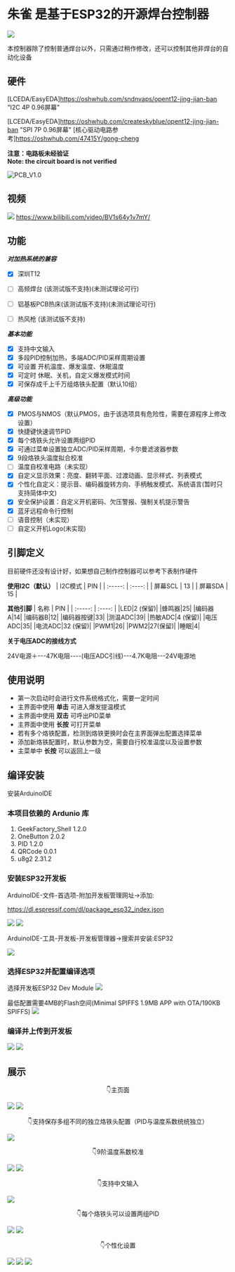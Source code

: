 # 朱雀 是基于ESP32的开源焊台控制器

![](img/Logo.png)

本控制器除了控制普通焊台以外，只需通过稍作修改，还可以控制其他非焊台的自动化设备

## 硬件
[LCEDA/EasyEDA]https://oshwhub.com/sndnvaps/opent12-jing-jian-ban "I2C 4P 0.96屏幕"

[LCEDA/EasyEDA]https://oshwhub.com/createskyblue/opent12-jing-jian-ban  "SPI 7P 0.96屏幕"
[核心驱动电路参考]https://oshwhub.com/47415Y/gong-cheng

**注意：电路板未经验证**  
**Note: the circuit board is not verified**

![PCB_V1.0](img/readme/Pcb_V1.0.png)

## 视频
![](img/OLED_ScreenshotInit/爆发.png)
https://www.bilibili.com/video/BV1s64y1v7mY/

## 功能

***对加热系统的兼容***

- [x] 深圳T12
- [ ] 高频焊台     (该测试版不支持)(未测试理论可行)
- [ ] 铝基板PCB热床(该测试版不支持)(未测试理论可行)
- [ ] 热风枪       (该测试版不支持)


***基本功能***

- [x] 支持中文输入
- [x] 多段PID控制加热，多端ADC/PID采样周期设置
- [x] 可设置 开机温度、爆发温度、休眠温度
- [x] 可定时 休眠、关机，自定义爆发模式时间
- [x] 可保存成千上千万组烙铁头配置（默认10组）

***高级功能***

- [x] PMOS与NMOS（默认PMOS，由于该选项具有危险性，需要在源程序上修改设置）
- [x] 快捷键快速调节PID
- [x] 每个烙铁头允许设置两组PID
- [x] 可通过菜单设置独立ADC/PID采样周期，卡尔曼滤波器参数
- [x] 9段烙铁头温度拟合校准
- [ ] 温度自校准电路（未实现）
- [x] 自定义显示效果：亮度、翻转平面、过渡动画、显示样式、列表模式
- [x] 个性化自定义：提示音、编码器旋转方向、手柄触发模式、系统语言(暂时只支持简体中文)
- [x] 安全保护设置：自定义开机密码、欠压警报、强制关机提示警告
- [x] 蓝牙远程命令行控制
- [ ] 语音控制（未实现）
- [ ] 自定义开机Logo(未实现)

## 引脚定义
目前硬件还没有设计好，如果想自己制作控制器可以参考下表制作硬件

**使用I2C（默认）**
| I2C模式 | PIN |
| :-----: | :----: |
| 屏幕SCL | 13 |
| 屏幕SDA | 15 |


**其他引脚**
| 名称 | PIN |
| :-----: | :----: |
|LED|2 (保留)|
|蜂鸣器|25|
|编码器A|14|
|编码器B|12|
|编码器按键|33|
|测温ADC|39|
|热敏ADC|4 (保留)|
|电压ADC|35|
|电流ADC|32 (保留)|
|PWM1|26|
|PWM2|27(保留)|
|睡眠|4|

**关于电压ADC的接线方式**

24V电源＋---47K电阻----(电压ADC引线)---4.7K电阻---24V电源地

## 使用说明

- 第一次启动时会进行文件系统格式化，需要一定时间
- 主界面中使用 **单击** 可进入爆发提温模式
- 主界面中使用 **双击** 可呼出PID菜单
- 主界面中使用 **长按** 可打开菜单
- 若有多个烙铁配置，检测到烙铁更换时会在主界面弹出配置选择菜单
- 添加新烙铁配置时，默认参数为空，需要自行校准温度以及设置参数
- 主菜单中 **长按** 可以返回上一级

## 编译安装
安装ArduinoIDE

### 本项目依赖的 Ardunio 库
  1. GeekFactory_Shell 1.2.0 
  2. OneButton 2.0.2
  3. PID 1.2.0
  4. QRCode 0.0.1
  5. u8g2  2.31.2

### 安装ESP32开发板
ArduinoIDE-文件-首选项-附加开发板管理网址->添加:

https://dl.espressif.com/dl/package_esp32_index.json

![](img/readme/ArduinoIDE_1.jpg)
![](img/readme/ArduinoIDE_2.jpg)

ArduinoIDE-工具-开发板-开发板管理器->搜索并安装:ESP32

![](img/readme/ArduinoIDE_3.jpg)

### 选择ESP32并配置编译选项

选择开发板ESP32 Dev Module
![](img/readme/ArduinoIDE_4.jpg)

最低配置需要4MB的Flash空间(Minimal SPIFFS 1.9MB APP with OTA/190KB SPIFFS)
![](img/readme/Esp32_IDE_Set.jpg)

### 编译并上传到开发板

![](img/readme/ArduinoIDE_5.jpg)
![](img/readme/ArduinoIDE_6.jpg)

## 展示
<center>👇主页面</center>

![](img/OLED_ScreenshotInit/加热.png)
![](img/OLED_ScreenshotInit/错误.png)

<center>👇支持保存多组不同的独立烙铁头配置（PID与温度系数统统独立）</center>

![](img/OLED_ScreenshotInit/配置列表.png)

<center>👇9阶温度系数校准</center>

![](img/OLED_ScreenshotInit/温度系数.png)
![](img/OLED_ScreenshotInit/校准页面.png)

<center>👇支持中文输入</center>

![](img/OLED_ScreenshotInit/重命名.png)

<center>👇每个烙铁头可以设置两组PID</center>

![](img/OLED_ScreenshotInit/PID.png)
![](img/OLED_ScreenshotInit/修改PID.png)

<center>👇个性化设置</center>

![](img/OLED_ScreenshotInit/温度场景.png)
![](img/OLED_ScreenshotInit/翻转屏幕.png)
![](img/OLED_ScreenshotInit/密码输入.png)